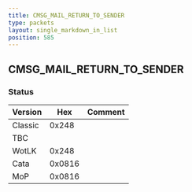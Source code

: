 ```yaml
---
title: CMSG_MAIL_RETURN_TO_SENDER
type: packets
layout: single_markdown_in_list
position: 585
---
```


## CMSG_MAIL_RETURN_TO_SENDER

### Status

Version    | Hex        | Comment
---------- | ---------- | ---------- 
Classic    | 0x248      | 
TBC        |            | 
WotLK      | 0x248      | 
Cata       | 0x0816     | 
MoP        | 0x0816     | 